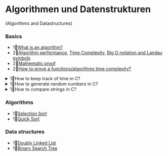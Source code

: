 # Algorithmen und Datenstrukturen
(Algorithms and Datastructures)

### Basics
- 1💠[What is an algorithm?](https://www.tutorialspoint.com/data_structures_algorithms/algorithms_basics.htm#)
- 2💠[Algorithm performance](https://en.wikipedia.org/wiki/Algorithmic_efficiency), [Time Complexity](https://towardsdatascience.com/understanding-time-complexity-with-python-examples-2bda6e8158a7), [Big O notation and Landau symbols](https://web.mit.edu/16.070/www/lecture/big_o.pdf)
- 2💠[Mathematic proof](https://en.wikipedia.org/wiki/Mathematical_proof#Direct_proof)
- 2💠[How to prove a functions/algorithms time complexity?]([https://math.stackexchange.com/questions/437098/big-o-notation-prove-that-n2-2n-3-is-mathcal-on2](https://www.google.com/search?q=How+to+prove+a+functions%2Falgorithms+time+complexity)) 

<details>
  <summary>1💠How to keep track of time in C?</summary>
  
```c
#include <time.h>
clock_t t1 = clock();
// do time intesive task here...
clock_t t2 = clock();
double duration = (double)(t2 - t1)/(double)CLOCKS_PER_SEC;
```
</details>

<details>
  <summary>1💠How to generate random numbers in C?</summary>
  
```c
int number = rand() << 16+rand();
// rand() only returns 16 bit numbers max,
// thus we do the trick above to get max 32bit numbers
```
</details>
  
<details>
  <summary>1💠How to compare strings in C?</summary>
  
```c
char str1[] = "abcd", str2[] = "abCd", str3[] = "abcd";
int result = strcmp(str1, str2); // strcmp aka stringcompare returns 0 if strings are equal
```
</details>

### Algorithms
- 1💠[Selection Sort](https://www.geeksforgeeks.org/selection-sort/)
- 1💠[Quick Sort](https://www.geeksforgeeks.org/quick-sort/)
  
### Data structures
- 1💠[Doubly Linked List](https://www.geeksforgeeks.org/doubly-linked-list)
- 1💠[Binary Search Tree](https://www.geeksforgeeks.org/binary-search-tree-data-structure)
